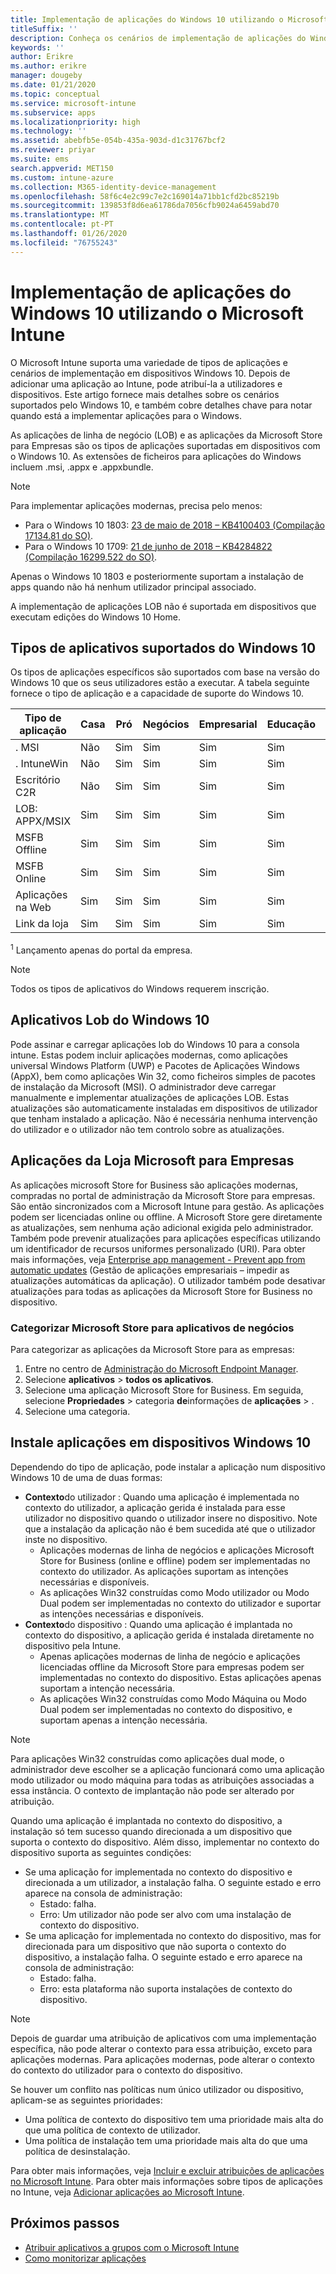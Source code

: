 ```yaml
---
title: Implementação de aplicações do Windows 10 utilizando o Microsoft Intune
titleSuffix: ''
description: Conheça os cenários de implementação de aplicações do Windows 10 disponíveis com o Microsoft Intune.
keywords: ''
author: Erikre
ms.author: erikre
manager: dougeby
ms.date: 01/21/2020
ms.topic: conceptual
ms.service: microsoft-intune
ms.subservice: apps
ms.localizationpriority: high
ms.technology: ''
ms.assetid: abebfb5e-054b-435a-903d-d1c31767bcf2
ms.reviewer: priyar
ms.suite: ems
search.appverid: MET150
ms.custom: intune-azure
ms.collection: M365-identity-device-management
ms.openlocfilehash: 58f6c4e2c99c7e2c169014a71bb1cfd2bc85219b
ms.sourcegitcommit: 139853f8d6ea61786da7056cfb9024a6459abd70
ms.translationtype: MT
ms.contentlocale: pt-PT
ms.lasthandoff: 01/26/2020
ms.locfileid: "76755243"
---
```

# <a name="windows-10-app-deployment-by-using-microsoft-intune"></a>Implementação de aplicações do Windows 10 utilizando o Microsoft Intune 

O Microsoft Intune suporta uma variedade de tipos de aplicações e cenários de implementação em dispositivos Windows 10. Depois de adicionar uma aplicação ao Intune, pode atribuí-la a utilizadores e dispositivos. Este artigo fornece mais detalhes sobre os cenários suportados pelo Windows 10, e também cobre detalhes chave para notar quando está a implementar aplicações para o Windows. 

As aplicações de linha de negócio (LOB) e as aplicações da Microsoft Store para Empresas são os tipos de aplicações suportadas em dispositivos com o Windows 10. As extensões de ficheiros para aplicações do Windows incluem .msi, .appx e .appxbundle.  

> [!Note]
> Para implementar aplicações modernas, precisa pelo menos:
> - Para o Windows 10 1803: [23 de maio de 2018 – KB4100403 (Compilação 17134.81 do SO)](https://support.microsoft.com/help/4100403/windows-10-update-kb4100403).
> - Para o Windows 10 1709: [21 de junho de 2018 – KB4284822 (Compilação 16299.522 do SO)](https://support.microsoft.com/help/4284822).
>
> Apenas o Windows 10 1803 e posteriormente suportam a instalação de apps quando não há nenhum utilizador principal associado.
>
> A implementação de aplicações LOB não é suportada em dispositivos que executam edições do Windows 10 Home.

## <a name="supported-windows-10-app-types"></a>Tipos de aplicativos suportados do Windows 10

Os tipos de aplicações específicos são suportados com base na versão do Windows 10 que os seus utilizadores estão a executar. A tabela seguinte fornece o tipo de aplicação e a capacidade de suporte do Windows 10.

| Tipo de aplicação | Casa | Pró | Negócios | Empresarial | Educação | Modo S | Hololense | SurfaceHub | WCOS | Mobile |
|----------------|------|-----|----------|------------|-----------|--------|-----------|------------|------|--------|
|  . MSI | Não | Sim | Sim | Sim | Sim | Não | Não | Não | Não | Não |
| . IntuneWin | Não | Sim | Sim | Sim | Sim | 19H2+ | Não | Não | Não | Não |
| Escritório C2R | Não | Sim | Sim | Sim | Sim | Não | Não | Não | Não | Não |
| LOB: APPX/MSIX | Sim | Sim | Sim | Sim | Sim | Sim | Sim | Sim | Sim | Sim |
| MSFB Offline | Sim | Sim | Sim | Sim | Sim | Sim | Sim | Sim | Sim | Sim |
| MSFB Online | Sim | Sim | Sim | Sim | Sim | Sim | RS4+ | Sim | Sim | Sim |
| Aplicações na Web | Sim | Sim | Sim | Sim | Sim | Sim | Sim<sup>1 | Sim<sup>1 | Sim | Sim |
| Link da loja | Sim | Sim | Sim | Sim | Sim | Sim | Sim | Sim | Sim | Sim |

<sup>1</sup> Lançamento apenas do portal da empresa.

> [!NOTE]
> Todos os tipos de aplicativos do Windows requerem inscrição.

## <a name="windows-10-lob-apps"></a>Aplicativos Lob do Windows 10

Pode assinar e carregar aplicações lob do Windows 10 para a consola intune. Estas podem incluir aplicações modernas, como aplicações universal Windows Platform (UWP) e Pacotes de Aplicações Windows (AppX), bem como aplicações Win 32, como ficheiros simples de pacotes de instalação da Microsoft (MSI). O administrador deve carregar manualmente e implementar atualizações de aplicações LOB. Estas atualizações são automaticamente instaladas em dispositivos de utilizador que tenham instalado a aplicação. Não é necessária nenhuma intervenção do utilizador e o utilizador não tem controlo sobre as atualizações. 

## <a name="microsoft-store-for-business-apps"></a>Aplicações da Loja Microsoft para Empresas

As aplicações microsoft Store for Business são aplicações modernas, compradas no portal de administração da Microsoft Store para empresas. São então sincronizados com a Microsoft Intune para gestão. As aplicações podem ser licenciadas online ou offline. A Microsoft Store gere diretamente as atualizações, sem nenhuma ação adicional exigida pelo administrador. Também pode prevenir atualizações para aplicações específicas utilizando um identificador de recursos uniformes personalizado (URI). Para obter mais informações, veja [Enterprise app management - Prevent app from automatic updates](https://docs.microsoft.com/windows/client-management/mdm/enterprise-app-management#prevent-app-from-automatic-updates) (Gestão de aplicações empresariais – impedir as atualizações automáticas da aplicação). O utilizador também pode desativar atualizações para todas as aplicações da Microsoft Store for Business no dispositivo. 

### <a name="categorize-microsoft-store-for-business-apps"></a>Categorizar Microsoft Store para aplicativos de negócios 
Para categorizar as aplicações da Microsoft Store para as empresas: 

1. Entre no centro de [Administração do Microsoft Endpoint Manager](https://go.microsoft.com/fwlink/?linkid=2109431).
2. Selecione **aplicativos** > **todos os aplicativos**. 
3. Selecione uma aplicação Microsoft Store for Business. Em seguida, selecione **Propriedades** > categoria **de**informações de **aplicações** > . 
4. Selecione uma categoria.

## <a name="install-apps-on-windows-10-devices"></a>Instale aplicações em dispositivos Windows 10
Dependendo do tipo de aplicação, pode instalar a aplicação num dispositivo Windows 10 de uma de duas formas:

- **Contexto**do utilizador : Quando uma aplicação é implementada no contexto do utilizador, a aplicação gerida é instalada para esse utilizador no dispositivo quando o utilizador insere no dispositivo. Note que a instalação da aplicação não é bem sucedida até que o utilizador inste no dispositivo. 
  - Aplicações modernas de linha de negócios e aplicações Microsoft Store for Business (online e offline) podem ser implementadas no contexto do utilizador. As aplicações suportam as intenções necessárias e disponíveis.
  - As aplicações Win32 construídas como Modo utilizador ou Modo Dual podem ser implementadas no contexto do utilizador e suportar as intenções necessárias e disponíveis. 
- **Contexto**do dispositivo : Quando uma aplicação é implantada no contexto do dispositivo, a aplicação gerida é instalada diretamente no dispositivo pela Intune.
  - Apenas aplicações modernas de linha de negócio e aplicações licenciadas offline da Microsoft Store para empresas podem ser implementadas no contexto do dispositivo. Estas aplicações apenas suportam a intenção necessária.
  - As aplicações Win32 construídas como Modo Máquina ou Modo Dual podem ser implementadas no contexto do dispositivo, e suportam apenas a intenção necessária.

> [!NOTE]
> Para aplicações Win32 construídas como aplicações dual mode, o administrador deve escolher se a aplicação funcionará como uma aplicação modo utilizador ou modo máquina para todas as atribuições associadas a essa instância. O contexto de implantação não pode ser alterado por atribuição.  

Quando uma aplicação é implantada no contexto do dispositivo, a instalação só tem sucesso quando direcionada a um dispositivo que suporta o contexto do dispositivo. Além disso, implementar no contexto do dispositivo suporta as seguintes condições:
- Se uma aplicação for implementada no contexto do dispositivo e direcionada a um utilizador, a instalação falha. O seguinte estado e erro aparece na consola de administração:
  - Estado: falha.
  - Erro: Um utilizador não pode ser alvo com uma instalação de contexto do dispositivo.
- Se uma aplicação for implementada no contexto do dispositivo, mas for direcionada para um dispositivo que não suporta o contexto do dispositivo, a instalação falha. O seguinte estado e erro aparece na consola de administração:
  - Estado: falha.
  - Erro: esta plataforma não suporta instalações de contexto do dispositivo. 

> [!Note]
> Depois de guardar uma atribuição de aplicativos com uma implementação específica, não pode alterar o contexto para essa atribuição, exceto para aplicações modernas. Para aplicações modernas, pode alterar o contexto do contexto do utilizador para o contexto do dispositivo. 

Se houver um conflito nas políticas num único utilizador ou dispositivo, aplicam-se as seguintes prioridades:
- Uma política de contexto do dispositivo tem uma prioridade mais alta do que uma política de contexto de utilizador. 
- Uma política de instalação tem uma prioridade mais alta do que uma política de desinstalação.

Para obter mais informações, veja [Incluir e excluir atribuições de aplicações no Microsoft Intune](apps-inc-exl-assignments.md). Para obter mais informações sobre tipos de aplicações no Intune, veja [Adicionar aplicações ao Microsoft Intune](apps-add.md).

## <a name="next-steps"></a>Próximos passos

- [Atribuir aplicativos a grupos com o Microsoft Intune](apps-deploy.md)
- [Como monitorizar aplicações](apps-monitor.md)
